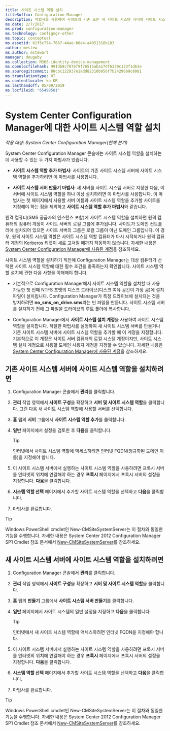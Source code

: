 ```yaml
---
title: 사이트 시스템 역할 설치
titleSuffix: Configuration Manager
description: 마법사를 사용하여 사이트의 기존 또는 새 사이트 시스템 서버에 사이트 시스템 역할을 추가할 수 있습니다.
ms.date: 2/7/2017
ms.prod: configuration-manager
ms.technology: configmgr-other
ms.topic: conceptual
ms.assetid: 61f5c774-7667-44ae-b8e4-a4951318b183
author: mestew
ms.author: mstewart
manager: dougeby
ms.collection: M365-identity-device-management
ms.openlocfilehash: 991db8c7076f9f76515aba17df6339c133f1d63e
ms.sourcegitcommit: 80cbc122937e1add82310b956f7b24296b9c8081
ms.translationtype: HT
ms.contentlocale: ko-KR
ms.lasthandoff: 05/09/2019
ms.locfileid: "65498581"
---
```

# <a name="install-site-system-roles-for-system-center-configuration-manager"></a>System Center Configuration Manager에 대한 사이트 시스템 역할 설치

*적용 대상: System Center Configuration Manager(현재 분기)*

System Center Configuration Manager 콘솔에는 사이트 시스템 역할을 설치하는 데 사용할 수 있는 두 가지 마법사가 있습니다.  

-   **사이트 시스템 역할 추가 마법사**: 사이트의 기존 사이트 시스템 서버에 사이트 시스템 역할을 추가하려면 이 마법사를 사용합니다.  

-   **사이트 시스템 서버 만들기 마법사**: 새 서버를 사이트 시스템 서버로 지정한 다음, 이 서버에 사이트 시스템 역할을 하나 이상 설치하려면 이 마법사를 사용합니다. 이 마법사는 첫 페이지에서 사용할 서버 이름과 사이트 시스템 역할을 추가할 사이트를 지정해야 하는 점을 제외하고 **사이트 시스템 역할 추가 마법사**와 같습니다.  

원격 컴퓨터(SMS 공급자의 인스턴스 포함)에 사이트 시스템 역할을 설치하면 원격 컴퓨터의 컴퓨터 계정이 사이트 서버의 로컬 그룹에 추가됩니다. 사이트가 도메인 컨트롤러에 설치되어 있으면 사이트 서버의 그룹은 로컬 그룹이 아닌 도메인 그룹입니다. 이 경우, 원격 사이트 시스템 역할은 사이트 시스템 역할 컴퓨터가 다시 시작되거나 원격 컴퓨터 계정의 Kerberos 티켓이 새로 고쳐질 때까지 작동하지 않습니다. 자세한 내용은 [System Center Configuration Manager에 사용된 계정](../../../../core/plan-design/hierarchy/accounts.md)을 참조하세요.  

사이트 시스템 역할을 설치하기 직전에 Configuration Manager는 대상 컴퓨터가 선택한 사이트 시스템 역할에 대한 필수 조건을 충족하는지 확인합니다. 사이트 시스템 역할 설치에 관한 다음 사항을 이해해야 합니다.  

-   기본적으로 Configuration Manager에서 사이트 시스템 역할을 설치할 때 사용 가능한 첫 번째 NTFS 포맷의 디스크 드라이브(디스크 여유 공간이 가장 큼)에 설치 파일이 설치됩니다. Configuration Manager가 특정 드라이브에 설치되는 것을 방지하려면 **no_sms_on_drive.sms**라는 빈 파일을 만듭니다. 사이트 시스템 서버를 설치하기 전에 그 파일을 드라이브의 루트 폴더에 복사합니다.  

-   Configuration Manager에서 **사이트 시스템 설치 계정**을 사용하여 사이트 시스템 역할을 설치합니다. 적절한 마법사를 실행하여 새 사이트 시스템 서버를 만들거나 기존 사이트 시스템 서버에 사이트 시스템 역할을 추가할 때 이 계정을 지정합니다. 기본적으로 이 계정은 사이트 서버 컴퓨터의 로컬 시스템 계정이지만, 사이트 시스템 설치 계정으로 사용할 도메인 사용자 계정을 지정할 수 있습니다. 자세한 내용은 [System Center Configuration Manager에 사용된 계정](../../../../core/plan-design/hierarchy/accounts.md)을 참조하세요.  

##  <a name="bkmk_Install"></a> 기존 사이트 시스템 서버에 사이트 시스템 역할을 설치하려면  

1.  Configuration Manager 콘솔에서 **관리**를 클릭합니다.  

2.  **관리** 작업 영역에서 **사이트 구성**을 확장하고 **서버 및 사이트 시스템 역할**을 클릭합니다. 그런 다음 새 사이트 시스템 역할에 사용할 서버를 선택합니다.  

3.  **홈** 탭의 **서버** 그룹에서 **사이트 시스템 역할 추가**를 클릭합니다.  

4.  **일반** 페이지에서 설정을 검토한 후 **다음**을 클릭합니다.  

    > [!TIP]  
    >  인터넷에서 사이트 시스템 역할에 액세스하려면 인터넷 FQDN(정규화된 도메인 이름)을 지정해야 합니다.  

5.  이 사이트 시스템 서버에서 실행하는 사이트 시스템 역할을 사용하려면 프록시 서버를 인터넷의 위치에 연결해야 하는 경우 **프록시** 페이지에서 프록시 서버의 설정을 지정합니다. **다음**을 클릭합니다.  

6.  **시스템 역할 선택** 페이지에서 추가할 사이트 시스템 역할을 선택하고 **다음**을 클릭합니다.  

7.  마법사를 완료합니다.  

> [!TIP]  
>  Windows PowerShell cmdlet인 New-CMSiteSystemServer는 이 절차와 동일한 기능을 수행합니다. 자세한 내용은 System Center 2012 Configuration Manager SP1 Cmdlet 참조 문서에서 [New-CMSiteSystemServer](http://go.microsoft.com/fwlink/p/?LinkID=271414)를 참조하세요.  

## <a name="to-install-site-system-roles-on-a-new-site-system-server"></a>새 사이트 시스템 서버에 사이트 시스템 역할을 설치하려면  

1.  Configuration Manager 콘솔에서 **관리**를 클릭합니다.  

2.  **관리** 작업 영역에서 **사이트 구성**을 확장하고 **서버 및 사이트 시스템 역할**을 클릭합니다.  

3.  **홈** 탭의 **만들기** 그룹에서 **사이트 시스템 서버 만들기**를 클릭합니다.  

4.  **일반** 페이지에서 사이트 시스템의 일반 설정을 지정하고 **다음**을 클릭합니다.  

    > [!TIP]  
    >  인터넷에서 새 사이트 시스템 역할에 액세스하려면 인터넷 FQDN을 지정해야 합니다.  

5.  이 사이트 시스템 서버에서 실행하는 사이트 시스템 역할을 사용하려면 프록시 서버를 인터넷의 위치에 연결해야 하는 경우 **프록시** 페이지에서 프록시 서버의 설정을 지정합니다. **다음**을 클릭합니다.  

6.  **시스템 역할 선택** 페이지에서 추가할 사이트 시스템 역할을 선택하고 **다음**을 클릭합니다.  

7.  마법사를 완료합니다.  

> [!TIP]  
>  Windows PowerShell cmdlet인 New-CMSiteSystemServer는 이 절차와 동일한 기능을 수행합니다. 자세한 내용은 System Center 2012 Configuration Manager SP1 Cmdlet 참조 문서에서 [New-CMSiteSystemServer](http://go.microsoft.com/fwlink/p/?LinkID=271414)를 참조하세요.  
